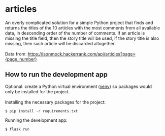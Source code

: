 # articles
An overly complicated solution for a simple Python project that finds and returns the titles of the 10 articles with the most comments from all available data, in descending order of the number of comments. If an article is missing the title field, then the story title will be used, if the story title is also missing, then such article will be discarded altogether.<br>
<br>
Data from:
https://jsonmock.hackerrank.com/api/articles?page={page_number}

## How to run the development app
Optional: create a Python virtual environment ([venv](https://docs.python.org/3/library/venv.html)) so packages would only be installed for the project.<br>
<br>
Installing the necessary packages for the project:
```
$ pip install -r requirements.txt
```
Running the development app:
```
$ flask run
```